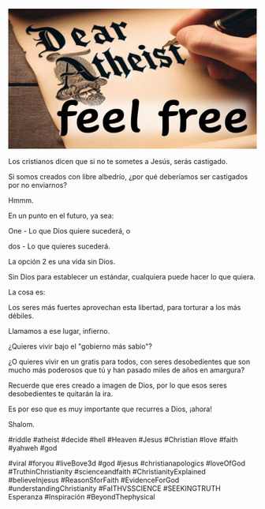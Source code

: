 ![Video cover image](../cover.jpg "cover photo")

Los cristianos dicen que si no te sometes a Jesús, serás castigado.

Si somos creados con libre albedrío, ¿por qué deberíamos ser castigados por no enviarnos?

Hmmm.

En un punto en el futuro, ya sea:

One - Lo que Dios quiere sucederá, o

dos - Lo que quieres sucederá.

La opción 2 es una vida sin Dios.

Sin Dios para establecer un estándar, cualquiera puede hacer lo que quiera.

La cosa es:

Los seres más fuertes aprovechan esta libertad, para torturar a los más débiles.

Llamamos a ese lugar, infierno.

¿Quieres vivir bajo el "gobierno más sabio"?

¿O quieres vivir en un gratis para todos, con seres desobedientes que son mucho más poderosos que tú y han pasado miles de años en amargura?

Recuerde que eres creado a imagen de Dios, por lo que esos seres desobedientes te quitarán la ira.

Es por eso que es muy importante que recurres a Dios, ¡ahora!

Shalom.

#riddle #atheist #decide #hell #Heaven #Jesus #Christian #love #faith #yahweh #god

#viral #foryou #liveBove3d #god #jesus #christianapologics #loveOfGod #TruthinChristianity #scienceandfaith #ChristianityExplained #believeInjesus #ReasonSforFaith #EvidenceForGod #understandingChristianity #FaITHVSSCIENCE #SEEKINGTRUTH Esperanza #Inspiración #BeyondThephysical